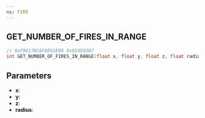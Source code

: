 ```yaml
---
ns: FIRE
---
```

## GET_NUMBER_OF_FIRES_IN_RANGE

```c
// 0xF9617BC6FAE61E08 0x654D93B7
int GET_NUMBER_OF_FIRES_IN_RANGE(float x, float y, float z, float radius);
```

## Parameters
* **x**:
* **y**:
* **z**:
* **radius**:

